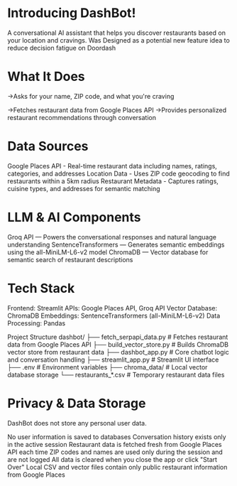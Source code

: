 Introducing DashBot!
=
A conversational AI assistant that helps you discover restaurants based on your location and cravings. Was Designed as a potential new feature idea to reduce decision fatigue on Doordash

What It Does
=
->Asks for your name, ZIP code, and what you're craving

->Fetches restaurant data from Google Places API
->Provides personalized restaurant recommendations through conversation


Data Sources
=
Google Places API - Real-time restaurant data including names, ratings, categories, and addresses
Location Data - Uses ZIP code geocoding to find restaurants within a 5km radius
Restaurant Metadata - Captures ratings, cuisine types, and addresses for semantic matching

LLM & AI Components
=
Groq API — Powers the conversational responses and natural language understanding
SentenceTransformers — Generates semantic embeddings using the all-MiniLM-L6-v2 model
ChromaDB — Vector database for semantic search of restaurant descriptions


Tech Stack
=
Frontend: Streamlit
APIs: Google Places API, Groq API
Vector Database: ChromaDB
Embeddings: SentenceTransformers (all-MiniLM-L6-v2)
Data Processing: Pandas

Project Structure
dashbot/
├── fetch_serpapi_data.py       # Fetches restaurant data from Google Places API
├── build_vector_store.py      # Builds ChromaDB vector store from restaurant data
├── dashbot_app.py             # Core chatbot logic and conversation handling
├── streamlit_app.py           # Streamlit UI interface
├── .env                       # Environment variables
├── chroma_data/              # Local vector database storage
└── restaurants_*.csv         # Temporary restaurant data files

Privacy & Data Storage
=
DashBot does not store any personal user data.

No user information is saved to databases
Conversation history exists only in the active session
Restaurant data is fetched fresh from Google Places API each time
ZIP codes and names are used only during the session and are not logged
All data is cleared when you close the app or click "Start Over"
Local CSV and vector files contain only public restaurant information from Google Places

